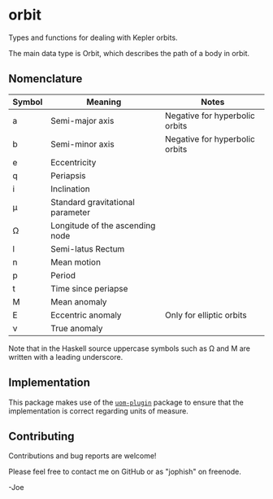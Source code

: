 orbit
=====

Types and functions for dealing with Kepler orbits.

The main data type is Orbit, which describes the path of a body in orbit.

Nomenclature
-----------

| Symbol | Meaning                          | Notes                          |
|--------|----------------------------------|--------------------------------|
| a      | Semi-major axis                  | Negative for hyperbolic orbits |
| b      | Semi-minor axis                  | Negative for hyperbolic orbits |
| e      | Eccentricity                     |                                |
| q      | Periapsis                        |                                |
| i      | Inclination                      |                                |
| μ      | Standard gravitational parameter |                                |
| Ω      | Longitude of the ascending node  |                                |
| l      | Semi-latus Rectum                |                                |
| n      | Mean motion                      |                                |
| p      | Period                           |                                |
| t      | Time since periapse              |                                |
| M      | Mean anomaly                     |                                |
| E      | Eccentric anomaly                | Only for elliptic orbits       |
| ν      | True anomaly                     |                                |


Note that in the Haskell source uppercase symbols such as Ω and M are written
with a leading underscore.


Implementation
--------------

This package makes use of the
[`uom-plugin`](https://hackage.haskell.org/package/uom-plugin) package to
ensure that the implementation is correct regarding units of measure.

Contributing
------------

Contributions and bug reports are welcome!

Please feel free to contact me on GitHub or as "jophish" on freenode.

-Joe

